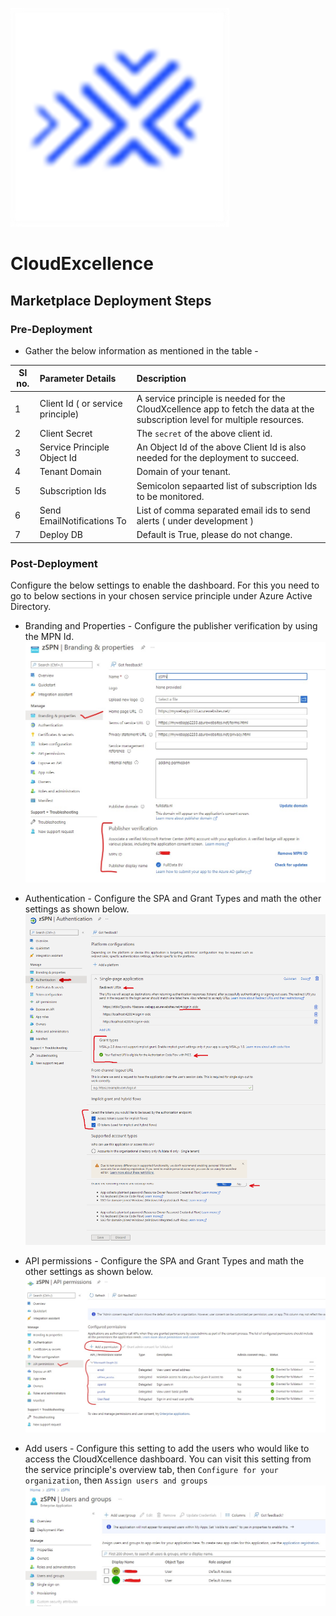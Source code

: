 ![Alt text](readme-assets/logo.jpg?raw=true "CloudExcellence")

# CloudExcellence

## Marketplace Deployment Steps

### Pre-Deployment
* Gather the below information as mentioned in the table -

| Sl no.        | Parameter Details           | Description  |
| ------------- |:-------------|:-----|
| 1             | Client Id ( or service principle) | A service principle is needed for the CloudXcellence app to fetch the data at the subscription level for multiple resources. |
| 2             | Client Secret      |   The `secret` of the above client id. |
| 3             | Service Principle Object Id      | An Object Id of the above Client Id is also needed for the deployment to succeed. |
| 4             | Tenant Domain          | Domain of your tenant. | 
| 5             | Subscription Ids          | Semicolon sepaarted list of subscription Ids to be monitored.  | 
| 6             | Send EmailNotifications To          | List of comma separated email ids to send alerts ( under development ) | 
| 7             | Deploy DB          | Default is True, please do not change. | 


### Post-Deployment

Configure the below settings to enable the dashboard. For this you need to go to below sections in your chosen service principle under Azure Active Directory.

* Branding and Properties - Configure the publisher verification by using the MPN Id.
![Alt text](readme-assets/Branding-and-properties.jpg?raw=true "Branding-and-properties")

* Authentication - Configure the SPA and Grant Types and math the other settings as shown below.
![Alt text](readme-assets/Authentication.png?raw=true "Authentication")

* API permissions - Configure the SPA and Grant Types and math the other settings as shown below.
![Alt text](readme-assets/API_Permissions.jpg?raw=true "API_Permissions")

* Add users - Configure this setting to add the users who would like to access the CloudXcellence dashboard. You can visit this setting from the service principle's overview tab, then `Configure for your organization`, then `Assign users and groups`
![Alt text](readme-assets/Add_Users.jpg?raw=true "Add_Users")
